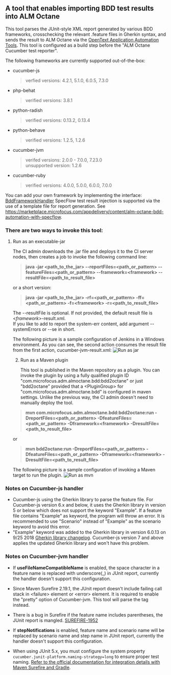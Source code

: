 ## A tool that enables importing BDD test results into ALM Octane

This tool parses the JUnit-style XML report generated by various BDD frameworks, crosschecking
the relevant .feature files in Gherkin syntax, 
and sends the result to ALM Octane via the 
[OpenText Application Automation Tools](https://plugins.jenkins.io/hp-application-automation-tools-plugin/).
This tool is configured as a build step before the "ALM Octane Cucumber test reporter". 

The following frameworks are currently supported out-of-the-box: 
- cucumber-js
  > verfied versions: 4.2.1, 5.1.0, 6.0.5, 7.3.0
- php-behat
  > verified versions: 3.8.1
- python-radish
  > verified versions: 0.13.2, 0.13.4 
- python-behave
  > verified versions: 1.2.5, 1.2.6
- cucumber-jvm
  > verifed versions: 2.0.0 - 7.0.0, 7.23.0  
  > unsupported version: 1.2.6
- cucumber-ruby
  > verified versions: 4.0.0, 5.0.0, 6.0.0, 7.0.0

You can add your own framework by implementing the interface: [BddFrameworkHandler](./src/main/java/com/microfocus/bdd/api/BddFrameworkHandler.java)
SpecFlow test result injection is supported via the use of a template file for report generation. See https://marketplace.microfocus.com/appdelivery/content/alm-octane-bdd-automation-with-specflow.

### There are two ways to invoke this tool:
 1. Run as an executable-jar
    
    The CI admin downloads the .jar file and deploys it to the CI server nodes,
    then creates a job to invoke the following command line: 
     
    >**java -jar <path_to_the_jar> --reportFiles=<path_or_pattern> --featureFiles=<path_or_pattern> --framework=\<framework> --resultFile=\<path_to_result_file>**
    
    or a short version:
    > **java -jar <path_to_the_jar> -rf=<path_or_pattern> -ff=<path_or_pattern> -f=\<framework> -r=\<path_to_result_file>**
    
    The --resultFile is optional. If not provided, the default result file is <*framework*>-result.xml.  
    If you like to add to report the system-err content, add argument --systemErrors or --se in short.
     
    The following picture is a sample configuration of Jenkins in a Windows environment. As you can see, the second action consumes the result
    file from the first action, cucumber-jvm-result.xml:
    ![Run as jar](./run_as_jar.png)

    2. Run as a Maven plugin

       This tool is published in the Maven repository as a plugin. You can invoke the plugin by using a fully qualified plugin ID "com.microfocus.adm.almoctane.bdd:bdd2octane"
       or just "bdd2octane" provided that a &lt;PluginGroup&gt; for "com.microfocus.adm.almoctane.bdd" is configured in maven settings. 
       Unlike the previous way, the CI admin doesn't need to manually deploy the tool.

    >    **mvn com.microfocus.adm.almoctane.bdd:bdd2octane:run -DreportFiles=<path_or_pattern> -DfeatureFiles=<path_or_pattern> -Dframework=\<framework> -DresultFile=<path_to_result_file>**
    
       or
    
    >    **mvn bdd2octane:run -DreportFiles=<path_or_pattern> -DfeatureFiles=<path_or_pattern> -Dframework=\<framework> -DresultFile=<path_to_result_file>**
    
       The following picture is a sample configuration of invoking a Maven target to run the plugin.
       ![Run as mvn](./run_as_mvn.png)

### Notes on Cucumber-js handler

* Cucumber-js using the Gherkin library to parse the feature file. For Cucumber-js version 6.x and below, it uses the Gherkin
  library in version 5 or below which does not support the keyword "Example". 
  If a feature file contains "Example" as keyword, the program will throw an error.
  It is recommended to use "Scenario" instead of "Example" as the scenario keyword to avoid this error.
* "Example" keyword was added to the Gherkin library in version 6.0.13 on 9/25
  2018 [Gherkin library changelog](https://github.com/cucumber/common/blob/main/gherkin/CHANGELOG.md#6013---2018-09-25).
  Cucumber-js version 7 and above applies the updated Gherkin library and won't have this problem.

### Notes on Cucumber-jvm handler
* If **useFileNameCompatibleName** is enabled, the space character in a feature name is replaced with underscore(_) in JUnit report,
  currently the handler doesn't support this configuration.
    
* Since Maven Surefire 2.19.1, the JUnit report doesn't include failing call stack in \<failure> element or \<error> element. 
It is required to enable the "pretty" option of Cucumber-jvm. This tool will parse the <system-out> tag instead.
  
* There is a bug in Surefire if the feature name includes parentheses, the JUnit report is mangled. [SUREFIRE-1952](https://issues.apache.org/jira/browse/SUREFIRE-1952)

* If **stepNotifications** is enabled, feature name and scenario name will be replaced by scenario name and step name in JUnit report,
  currently the handler doesn't support this configuration.

* When using JUnit 5.x, you must configure the system property `cucumber.junit-platform.naming-strategy=long` to ensure proper test naming. [Refer to the official documentation for integration details with Maven Surefire and Gradle](https://github.com/cucumber/cucumber-jvm/blob/main/cucumber-junit-platform-engine/README.md#maven-surefire-and-gradle).
